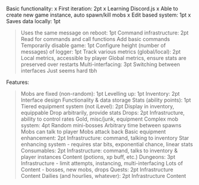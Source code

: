 Basic functionality:
x First iteration: 2pt
  x Learning Discord.js
  x Able to create new game instance, auto spawn/kill mobs
x Edit based system: 1pt
x Saves data locally: 1pt
> Uses the same message on reboot: 1pt
> Command infrastructure: 2pt
  > Read for commands and call functions
  > Add basic commands
> Temporarily disable game: 1pt
> Configure height (number of messages) of logger: 1pt
> Track various metrics (global/local): 2pt
  > Local metrics, accessible by player
  > Global metrics, ensure stats are preserved over restarts
> Multi-interfacing: 3pt
  > Switching between interfaces
  > Just seems hard tbh

Features:
> Mobs are fixed (non-random): 1pt
> Levelling up: 1pt
> Inventory: 2pt
  > Interface design
  > Functionality & data storage
> Stats (ability points): 1pt
> Tiered equipment system (not iLevel): 2pt
  > Display in inventory, equippable 
  > Drop arbitrarily, provide stats
> Drops: 2pt
  > Infrastructure, ability to control rates
  > Gold, misc/junk, equipment
> Complex mob system: 4pt
  > Random mini-bosses
  > Arbitrary time between spawns
  > Mobs can talk to player
  > Mobs attack back
> Basic equipment enhancement: 2pt
  > Infrastructure: command, talking to inventory
  > Star enhancing system - requires star bits, exponential chance, linear stats
> Consumables: 2pt
  > Infrastructure: command, talks to inventory & player instances
  > Content (potions, xp buff, etc.)
> Dungeons: 3pt
  > Infrastructure - limit attempts, instancing, multi-interfacing
  > Lots of Content - bosses, new mobs, drops
> Quests: 2pt
  > Infrastructure
  > Content
> Dailies (and hourlies, whatever): 2pt
  > Infrastructure
  > Content
